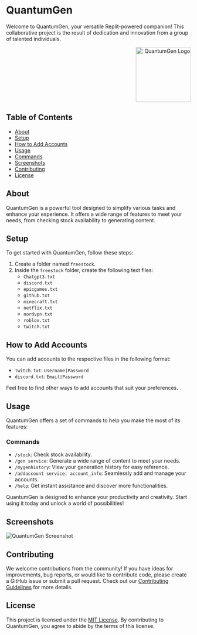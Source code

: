# QuantumGen

Welcome to QuantumGen, your versatile Replit-powered companion! This collaborative project is the result of dedication and innovation from a group of talented individuals.

<p align="right">
  <img src="https://cdn.discordapp.com/attachments/1152488450130452497/1152939469784227963/Adobe_Express_20230917_0452580_1.png" alt="QuantumGen Logo" width="150">
</p>

## Table of Contents
- [About](#about)
- [Setup](#setup)
- [How to Add Accounts](#how-to-add-accounts)
- [Usage](#usage)
 - [Commands](#commands)
- [Screenshots](#screenshots)
- [Contributing](#contributing)
- [License](#license)

## About

QuantumGen is a powerful tool designed to simplify various tasks and enhance your experience. It offers a wide range of features to meet your needs, from checking stock availability to generating content.

## Setup

To get started with QuantumGen, follow these steps:

1. Create a folder named `freestock`.
2. Inside the `freestock` folder, create the following text files:
   - `Chatgpt3.txt`
   - `discord.txt`
   - `epicgames.txt`
   - `github.txt`
   - `minecraft.txt`
   - `netflix.txt`
   - `nordvpn.txt`
   - `roblox.txt`
   - `twitch.txt`

## How to Add Accounts

You can add accounts to the respective files in the following format:

- `Twitch.txt`: `Username|Password`
- `discord.txt`: `Email|Password`

Feel free to find other ways to add accounts that suit your preferences.

## Usage

QuantumGen offers a set of commands to help you make the most of its features:

### Commands

- `/stock`: Check stock availability.
- `/gen service`: Generate a wide range of content to meet your needs.
- `/mygenhistory`: View your generation history for easy reference.
- `/addaccount service: account_info`: Seamlessly add and manage your accounts.
- `/help`: Get instant assistance and discover more functionalities.

QuantumGen is designed to enhance your productivity and creativity. Start using it today and unlock a world of possibilities!

## Screenshots

![QuantumGen Screenshot](https://cdn.discordapp.com/attachments/1152488450130452497/1152959161391398922/image.png)

## Contributing

We welcome contributions from the community! If you have ideas for improvements, bug reports, or would like to contribute code, please create a GitHub issue or submit a pull request. Check out our [Contributing Guidelines](CONTRIBUTING.md) for more details.

## License

This project is licensed under the [MIT License](LICENSE). By contributing to QuantumGen, you agree to abide by the terms of this license.
